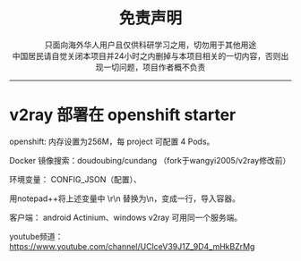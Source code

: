 
<h1 align="center"> 免责声明 </h1>
<p align="center">
只面向海外华人用户且仅供科研学习之用，切勿用于其他用途
<br>
中国居民请自觉关闭本项目并24小时之内删掉与本项目相关的一切内容，否则出现一切问题，项目作者概不负责
</p>
<hr>



# v2ray 部署在 openshift starter
openshift: 内存设置为256M，每 project 可配置 4 Pods。



Docker 镜像搜索：doudoubing/cundang
（fork于wangyi2005/v2ray修改前）

环境变量： CONFIG_JSON（配置）、



用notepad++将上述变量中 \r\n 替换为\\n，变成一行，导入容器。

客户端： android Actinium、windows v2ray 可用同一个服务端。

youtube频道：https://www.youtube.com/channel/UClceV39J1Z_9D4_mHkBZrMg

